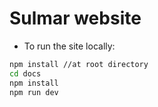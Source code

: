 # Sulmar website
- To run the site locally:
~~~ bash
npm install //at root directory
cd docs
npm install
npm run dev
~~~
